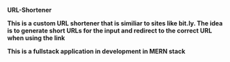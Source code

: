 <b> URL-Shortener<b>

This is a custom URL shortener that is similiar to sites like bit.ly. The idea is to generate short URLs for the input and redirect to the correct URL when using the link

This is a fullstack application in development in MERN stack
